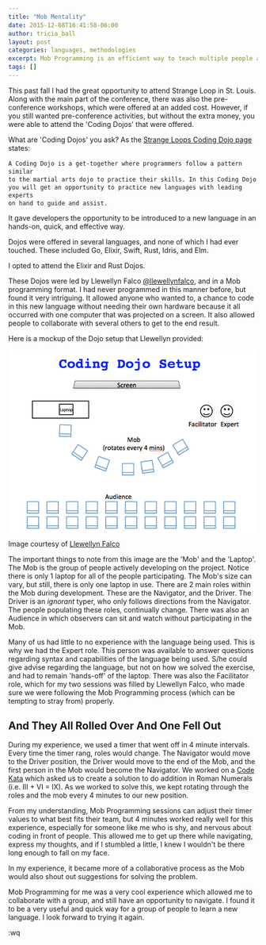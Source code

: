 ```yaml
---
title: "Mob Mentality"
date: 2015-12-08T16:41:58-06:00
author: tricia_ball
layout: post
categories: languages, methodologies
excerpt: Mob Programming is an efficient way to teach multiple people a new language and needs very few resources.
tags: []
---
```


This past fall I had the great opportunity to attend Strange Loop in St. Louis.  Along with the main part of the conference, there was also the pre-conference workshops, which were offered at an added cost. However, if you still wanted pre-conference activities, but without the extra money, you were able to attend the 'Coding Dojos' that were offered.

What are 'Coding Dojos' you ask? As the [Strange Loops Coding Dojo page](http://www.thestrangeloop.com/2015/coding-dojo.html) states:

```
A Coding Dojo is a get-together where programmers follow a pattern similar
to the martial arts dojo to practice their skills. In this Coding Dojo
you will get an opportunity to practice new languages with leading experts
on hand to guide and assist.
```

It gave developers the opportunity to be introduced to a new language in an hands-on, quick, and effective way.

Dojos were offered in several languages, and none of which I had ever touched.  These included Go, Elixir, Swift, Rust, Idris, and Elm.

I opted to attend the Elixir and Rust Dojos.

These Dojos were led by Llewellyn Falco [@llewellynfalco](https://twitter.com/llewellynfalco), and in a Mob programming format. I had never programmed in this manner before, but found it very intriguing. It allowed anyone who wanted to, a chance to code in this new language without needing their own hardware because it all occurred with one computer that was projected on a screen. It also allowed people to collaborate with several others to get to the end result.

Here is a mockup of the Dojo setup that Llewellyn provided:

![](/images/coding_dojo_setup.png)
Image courtesy of [Llewellyn Falco](https://twitter.com/llewellynfalco)

The important things to note from this image are the 'Mob' and the 'Laptop'. The Mob is the group of people actively developing on the project. Notice there is only 1 laptop for all of the people participating. The Mob's size can vary, but still, there is only one laptop in use. There are 2 main roles within the Mob during development. These are the Navigator, and the Driver. The Driver is an _ignorant_ typer, who only follows directions from the Navigator. The people populating these roles, continually change. There was also an Audience in which observers can sit and watch without participating in the Mob.

Many of us had little to no experience with the language being used. This is why we had the Expert role. This person was available to answer questions regarding syntax and capabilities of the language being used. S/he could give advise regarding the language, but not on how we solved the exercise, and had to remain 'hands-off' of the laptop.  There was also the Facilitator role, which for my two sessions was filled by Llewellyn Falco, who made sure we were following the Mob Programming process (which can be tempting to stray from) properly.

## And They All Rolled Over And One Fell Out
During my experience, we used a timer that went off in 4 minute intervals. Every time the timer rang, roles would change. The Navigator would move to the Driver position, the Driver would move to the end of the Mob, and the first person in the Mob would become the Navigator. We worked on a [Code Kata](http://codekata.com/) which asked us to create a solution to do addition in Roman Numerals (i.e. III + VI = IX). As we worked to solve this, we kept rotating through the roles and the mob every 4 minutes to our new position.

From my understanding, Mob Programming sessions can adjust their timer values to what best fits their team, but 4 minutes worked really well for this experience, especially for someone like me who is shy, and nervous about coding in front of people. This allowed me to get up there while navigating, express my thoughts, and if I stumbled a little, I knew I wouldn't be there long enough to fall on my face.

In my experience, it became more of a collaborative process as the Mob would also shout out suggestions for solving the problem.

Mob Programming for me was a very cool experience which allowed me to collaborate with a group, and still have an opportunity to navigate. I found it to be a very useful and quick way for a group of people to learn a new language. I look forward to trying it again.

:wq




